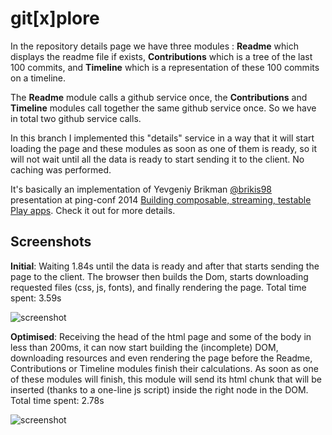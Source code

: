 # git[x]plore

In the repository details page we have three modules : **Readme** which displays the readme file if exists, **Contributions** which is a tree of the last 100 commits, and **Timeline** which is a representation of these 100 commits on a timeline.

The **Readme** module calls a github service once, the **Contributions** and **Timeline** modules call together the same github service once. So we have in total two github service calls.

In this branch I implemented this "details" service in a way that it will start loading the page and these modules as soon as one of them is ready, so it will not wait until all the data is ready to start sending it to the client. No caching was performed.

It's basically an implementation of Yevgeniy Brikman [@brikis98](https://twitter.com/brikis98) presentation at ping-conf 2014 [Building composable, streaming, testable Play apps](http://www.ping-conf.com/#yevgeniybrikman). Check it out for more details.

## Screenshots

**Initial**: Waiting 1.84s until the data is ready and after that starts sending the page to the client. The browser then builds the Dom, starts downloading requested files (css, js, fonts), and finally rendering the page. Total time spent: 3.59s

![screenshot](https://raw.github.com/fbessadok/gitxplore/stream/demo/details.gitxplore.png)

**Optimised**: Receiving the head of the html page and some of the body in less than 200ms, it can now start building the (incomplete) DOM, downloading resources and even rendering the page before the Readme, Contributions or Timeline modules finish their calculations. As soon as one of these modules will finish, this module will send its html chunk that will be inserted (thanks to a one-line js script) inside the right node in the DOM. Total time spent: 2.78s

![screenshot](https://raw.github.com/fbessadok/gitxplore/stream/demo/stream.gitxplore.png)